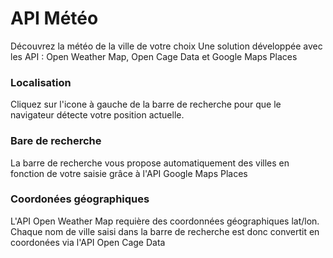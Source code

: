 # API Météo

Découvrez la météo de la ville de votre choix
Une solution développée avec les API : Open Weather Map, Open Cage Data et Google Maps Places

### Localisation
Cliquez sur l'icone à gauche de la barre de recherche pour que le navigateur détecte votre position actuelle.

### Bare de recherche
La barre de recherche vous propose automatiquement des villes en fonction de votre saisie grâce à l'API Google Maps Places
 
### Coordonées géographiques
L'API Open Weather Map requière des coordonnées géographiques lat/lon. Chaque nom de ville saisi dans la barre de recherche est donc convertit en coordonées via l'API Open Cage Data
  
